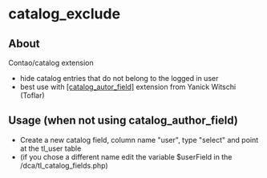 catalog_exclude
===============

About
-----

Contao/catalog extension

* hide catalog entries that do not belong to the logged in user
* best use with <a href="http://contao.org/de/extension-list/view/catalog_author_field.de.html" title="http://contao.org/de/extension-list/view/catalog_author_field.de.html" target="_blank">[catalog_autor_field]</a> extension from Yanick Witschi (Toflar)

Usage (when not using catalog_author_field)
-----

* Create a new catalog field, column name "user", type "select" and point at the tl_user table
* (if you chose a different name edit the variable $userField in the /dca/tl_catalog_fields.php)
